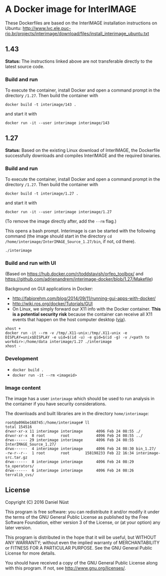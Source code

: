 # A Docker image for InterIMAGE

These Dockerfiles are based on the InterIMAGE installation instructions on Ubuntu: http://www.lvc.ele.puc-rio.br/projects/interimage/download/files/install_interimage_ubuntu.txt

## 1.43

**Status:** The instructions linked above are not transferable directly to the latest source code.

### Build and run

To execute the container, install Docker and open a command prompt in the directory `/1.27`. Then build the container with

`docker build -t interimage/143 .`

and start it with

`docker run -it --user interimage interimage/143`


## 1.27

**Status:** Based on the existing Linux download of InterIMAGE, the Dockerfile successfully downloads and compiles InterIMAGE and the required binaries.

### Build and run

To execute the container, install Docker and open a command prompt in the directory `/1.27`. Then build the container with

`docker build -t interimage/1.27 .`

and start it with

`docker run -it --user interimage interimage/1.27`

(To remove the image directly after, add the `--rm` flag.)

This opens a bash prompt. Interimage is can be started with the following command (the image should start in the directory `cd /home/interimage/InterIMAGE_Source_1.27/bin`, if not, cd there).

```
./interimage
```


### Build and run with UI

(Based on https://hub.docker.com/r/toddstavish/orfeo_toolbox/ and https://github.com/adrienandrem/interimage-docker/blob/1.27/Makefile)

Background on GUI applications in Docker:
* http://fabiorehm.com/blog/2014/09/11/running-gui-apps-with-docker/
* http://wiki.ros.org/docker/Tutorials/GUI
* On Linux, we simply forward our X11 info with the Docker container. **This is a potential security risk** because the container can receive all X11 events that happen on the host computer desktop ([via](http://fabiorehm.com/blog/2014/09/11/running-gui-apps-with-docker/#comment-1625694548)).

```
xhost +
docker run -it --rm -v /tmp/.X11-unix:/tmp/.X11-unix -e DISPLAY=unix$DISPLAY -e uid=$(id -u) -e gid=$(id -g) -v /<path to workdir>:/home/data interimage/1.27 ./interimage
xhost -
```


### Development

* `docker build .`
* `docker run -it --rm <imageid>`


### Image content

The image has a user `interimage` which should be used to run analysis in the container if you have security considerations.

The downloads and built libraries are in the directory `home/interimage`:

```
root@a096be168745:/home/interimage# ll
total 154516
drwxr-xr-x 11 interimage interimage      4096 Feb 24 08:55 ./
drwxr-xr-x  8 root       root            4096 Feb 24 08:55 ../
drwx------ 29 interimage interimage      4096 Feb 24 08:55 InterIMAGE_Source_1.27/
drwx------  4 interimage interimage      4096 Feb 24 08:30 bin_1.27/
-rw-r--r--  1 root       root       158198233 Feb 22 16:34 interimage-src.tar.gz
drwx------  8 interimage interimage      4096 Feb 24 08:29 ta_operators/
drwx------  6 interimage interimage      4096 Feb 24 08:26 terralib_cvs/

```


## License

Copyright (C) 2016 Daniel Nüst

This program is free software: you can redistribute it and/or modify
it under the terms of the GNU General Public License as published by
the Free Software Foundation, either version 3 of the License, or
(at your option) any later version.

This program is distributed in the hope that it will be useful,
but WITHOUT ANY WARRANTY; without even the implied warranty of
MERCHANTABILITY or FITNESS FOR A PARTICULAR PURPOSE.  See the
GNU General Public License for more details.

You should have received a copy of the GNU General Public License
along with this program.  If not, see <http://www.gnu.org/licenses/>.
